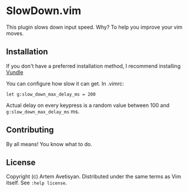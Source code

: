 SlowDown.vim
============

This plugin slows down input speed. Why? To help you improve your vim moves.

Installation
------------

If you don't have a preferred installation method, I recommend installing [Vundle](https://github.com/gmarik/vundle)

You can configure how slow it can get. In .vimrc:

    let g:slow_down_max_delay_ms = 200

Actual delay on every keypress is a random value between 100 and `g:slow_down_max_delay_ms` ms.

Contributing
------------

By all means! You know what to do.

License
-------

Copyright (c) Artem Avetisyan.  Distributed under the same terms as Vim itself.
See `:help license`.

